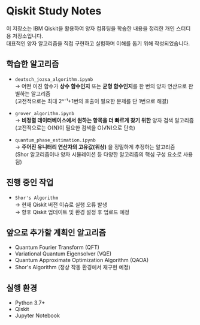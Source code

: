 # Qiskit Study Notes

이 저장소는 IBM Qiskit을 활용하여 양자 컴퓨팅을 학습한 내용을 정리한 개인 스터디용 저장소입니다.  
대표적인 양자 알고리즘을 직접 구현하고 실험하며 이해를 돕기 위해 작성되었습니다.

## 학습한 알고리즘

- `deutsch_jozsa_algorithm.ipynb`  
  → 어떤 이진 함수가 **상수 함수인지** 또는 **균형 함수인지**를 한 번의 양자 연산으로 판별하는 알고리즘  
  (고전적으로는 최대 2ⁿ⁻¹+1번의 호출이 필요한 문제를 단 1번으로 해결)

- `grover_algorithm.ipynb`  
  → **비정렬 데이터베이스에서 원하는 항목을 더 빠르게 찾기 위한** 양자 검색 알고리즘  
  (고전적으로는 O(N)이 필요한 검색을 O(√N)으로 단축)

- `quantum_phase_estimation.ipynb`  
  → **주어진 유니터리 연산자의 고유값(위상)** 을 정밀하게 추정하는 알고리즘  
  (Shor 알고리즘이나 양자 시뮬레이션 등 다양한 알고리즘의 핵심 구성 요소로 사용됨)

## 진행 중인 작업

- `Shor's Algorithm`  
  → 현재 Qiskit 버전 이슈로 실행 오류 발생  
  → 향후 Qiskit 업데이트 및 환경 설정 후 업로드 예정

## 앞으로 추가할 계획인 알고리즘

- Quantum Fourier Transform (QFT)
- Variational Quantum Eigensolver (VQE)
- Quantum Approximate Optimization Algorithm (QAOA)
- Shor's Algorithm (정상 작동 환경에서 재구현 예정)

## 실행 환경

- Python 3.7+
- Qiskit
- Jupyter Notebook
